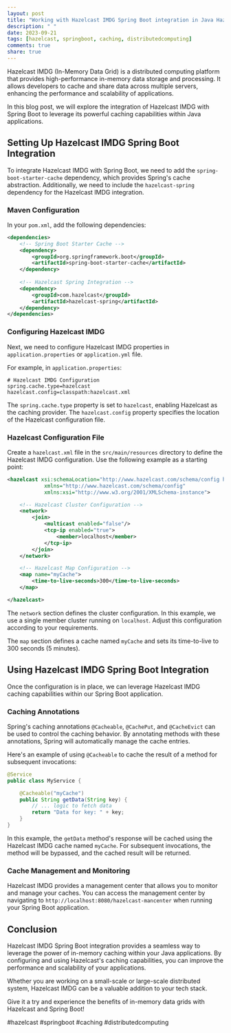 ```yaml
---
layout: post
title: "Working with Hazelcast IMDG Spring Boot integration in Java Hazelcast"
description: " "
date: 2023-09-21
tags: [hazelcast, springboot, caching, distributedcomputing]
comments: true
share: true
---
```


Hazelcast IMDG (In-Memory Data Grid) is a distributed computing platform that provides high-performance in-memory data storage and processing. It allows developers to cache and share data across multiple servers, enhancing the performance and scalability of applications. 

In this blog post, we will explore the integration of Hazelcast IMDG with Spring Boot to leverage its powerful caching capabilities within Java applications.

## Setting Up Hazelcast IMDG Spring Boot Integration

To integrate Hazelcast IMDG with Spring Boot, we need to add the `spring-boot-starter-cache` dependency, which provides Spring's cache abstraction. Additionally, we need to include the `hazelcast-spring` dependency for the Hazelcast IMDG integration. 

### Maven Configuration

In your `pom.xml`, add the following dependencies:

```xml
<dependencies>
    <!-- Spring Boot Starter Cache -->
    <dependency>
        <groupId>org.springframework.boot</groupId>
        <artifactId>spring-boot-starter-cache</artifactId>
    </dependency>
    
    <!-- Hazelcast Spring Integration -->
    <dependency>
        <groupId>com.hazelcast</groupId>
        <artifactId>hazelcast-spring</artifactId>
    </dependency>
</dependencies>
```

### Configuring Hazelcast IMDG

Next, we need to configure Hazelcast IMDG properties in `application.properties` or `application.yml` file.

For example, in `application.properties`:

```properties
# Hazelcast IMDG Configuration
spring.cache.type=hazelcast
hazelcast.config=classpath:hazelcast.xml
```

The `spring.cache.type` property is set to `hazelcast`, enabling Hazelcast as the caching provider. The `hazelcast.config` property specifies the location of the Hazelcast configuration file.

### Hazelcast Configuration File

Create a `hazelcast.xml` file in the `src/main/resources` directory to define the Hazelcast IMDG configuration. Use the following example as a starting point:

```xml
<hazelcast xsi:schemaLocation="http://www.hazelcast.com/schema/config hazelcast-config-4.1.xsd"
            xmlns="http://www.hazelcast.com/schema/config"
            xmlns:xsi="http://www.w3.org/2001/XMLSchema-instance">

    <!-- Hazelcast Cluster Configuration -->
    <network>
        <join>
            <multicast enabled="false"/>
            <tcp-ip enabled="true">
                <member>localhost</member>
            </tcp-ip>
        </join>
    </network>

    <!-- Hazelcast Map Configuration -->
    <map name="myCache">
        <time-to-live-seconds>300</time-to-live-seconds>
    </map>

</hazelcast>
```

The `network` section defines the cluster configuration. In this example, we use a single member cluster running on `localhost`. Adjust this configuration according to your requirements.

The `map` section defines a cache named `myCache` and sets its time-to-live to 300 seconds (5 minutes).

## Using Hazelcast IMDG Spring Boot Integration

Once the configuration is in place, we can leverage Hazelcast IMDG caching capabilities within our Spring Boot application.

### Caching Annotations

Spring's caching annotations `@Cacheable`, `@CachePut`, and `@CacheEvict` can be used to control the caching behavior. By annotating methods with these annotations, Spring will automatically manage the cache entries.

Here's an example of using `@Cacheable` to cache the result of a method for subsequent invocations:

```java
@Service
public class MyService {

    @Cacheable("myCache")
    public String getData(String key) {
        // ... logic to fetch data
        return "Data for key: " + key;
    }
}
```

In this example, the `getData` method's response will be cached using the Hazelcast IMDG cache named `myCache`. For subsequent invocations, the method will be bypassed, and the cached result will be returned.

### Cache Management and Monitoring

Hazelcast IMDG provides a management center that allows you to monitor and manage your caches. You can access the management center by navigating to `http://localhost:8080/hazelcast-mancenter` when running your Spring Boot application.

## Conclusion

Hazelcast IMDG Spring Boot integration provides a seamless way to leverage the power of in-memory caching within your Java applications. By configuring and using Hazelcast's caching capabilities, you can improve the performance and scalability of your applications.

Whether you are working on a small-scale or large-scale distributed system, Hazelcast IMDG can be a valuable addition to your tech stack.

Give it a try and experience the benefits of in-memory data grids with Hazelcast and Spring Boot!

#hazelcast #springboot #caching #distributedcomputing